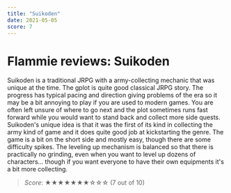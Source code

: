 ```yaml
---
title: "Suikoden"
date: 2021-05-05
score: 7
---
```


# Flammie reviews: Suikoden

Suikoden is a traditional JRPG with a army-collecting mechanic that was
unique at the time. The gplot is quite good classical JRPG story. The
progress has typical pacing and direction giving problems of the era so
it may be a bit annoying to play if you are used to modern games. You
are often left unsure of where to go next and the plot sometimes runs
fast forward while you would want to stand back and collect more side
quests. Suikoden's unique idea is that it was the first of its kind
in collecting the army kind of game and it does quite good job at
kickstarting the genre. The game is a bit on the short side and mostly
easy, though there are some difficulty spikes. The leveling up mechanism
is balanced so that there is practically no grinding, even when you want
to level up dozens of characters... though if you want everyone to have
their own equipments it's a bit more collecting.

> *Score*: ★★★★★★★☆☆☆ (7 out of 10)
